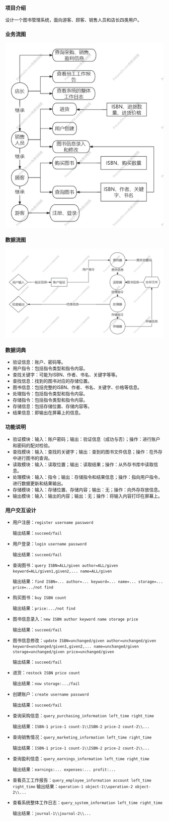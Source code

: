 ### 项目介绍

设计一个图书管理系统，面向游客、顾客、销售人员和店长四类用户。

### 业务流图

![业务流图](业务流图.jpg)

### 数据流图

![数据流图](数据流图.jpg)

### 数据词典

- 验证信息：账户、密码等。
- 用户指令：包括指令类型和指令内容。
- 查找关键字：可能为ISBN、作者、书名、关键字等等。
- 查找信息：找到的图书对应的存储位置。
- 图书信息：包括完整的ISBN、作者、书名、关键字、价格等信息。
- 处理指令：包括指令类型和指令内容。
- 存储指令：包括指令类型和指令内容。
- 存储信息：包括存储位置、存储内容等。
- 结果信息：即输出在屏幕上的信息。

### 功能说明

- 验证模块：输入：账户密码；输出：验证信息（成功与否）；操作：进行账户和密码的配对检验。
- 查找模块：输入：查找的关键字；输出：查到的图书文件信息；操作：在外存中进行图书的查询。
- 读取模块：输入：读取位置；输出：读取结果；操作：从外存书库中读取信息。
- 处理模块：输入：指令；输出：存储指令和结果信息；操作：指向用户指令，进行数据更新和结果输出。
- 存储模块：输入：存储位置、存储内容；输出：无；操作：向外存存放信息。
- 输出模块：输入：输出的内容；输出：无；操作：将输入内容打印在屏幕上。

### 用户交互设计

- 用户注册：```register username password```

  输出结果：```succeed/fail```

- 用户登录：```login username password```

  输出结果：```succeed/fail```

- 查询图书：```query ISBN=ALL/given author=ALL/given keyword=ALL/given1,given2,... name=ALL/given```

  输出结果：```find ISBN=... author=... keyword=... name=... storage=... price=.../not find```

- 购买图书：```buy ISBN count```

  输出结果：```price:.../not find```

- 图书信息录入：```new ISBN author keyword name storage price```

  输出结果：```succeed/fail```

- 图书信息修改：```update ISBN=unchanged/given author=unchanged/given keyword=unchanged/given1,given2,... name=unchanged/given storage=unchanged/given price=unchanged/given```

  输出结果：```succeed/fail```

- 进货：```restock ISBN price count```

  输出结果：```now storage:.../fail```

- 创建账户：```create username password```

  输出结果：```succeed/fail```

- 查询采购信息：```query_purchasing_information left_time right_time```

  输出结果：```ISBN-1 price-1 count-1\\ISBN-2 price-2 count-2\\...```

- 查询销售情况：```query_marketing_information left_time right_time```

  输出结果：```ISBN-1 price-1 count-1\\ISBN-2 price-2 count-2\\...```

- 查询盈利信息：```query_earnings_information left_time right_time```

  输出结果：```earnings:... expenses:... profit:...```

- 查看员工工作报告：```query_employee_information account left_time right_time```
  输出结果：```operation-1 object-1\\operation-2 object-2\\...```

- 查看系统整体工作日志：```query_system_information left_time right_time```

  输出结果：```journal-1\\journal-2\\...```
